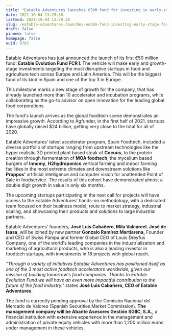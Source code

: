 ```yaml
---
title: "Eatable Adventures launches €50M fund for investing in early-stage food and agriculture tech startups"
date: 2021-10-04 13:29:38
lastmod: 2021-10-04 13:29:38
slug: /eatable-adventures-launches-eu50m-fund-investing-early-stage-food-and-agriculture-tech
draft: false
pinned: false
homepage: false
uuid: 9783
---
```

<p>Eatable Adventures has just announced the launch of its first €50 million fund: <strong>Eatable Evolution Fund FCR I. </strong>The vehicle will make early and growth-stage investments targeting the most disruptive startups in food and agriculture tech across Europe and Latin America. This will be the biggest fund of its kind in Spain and one of the top 3 in Europe.</p>
<p>This milestone marks a new stage of growth for the company, that has already launched more than 10 accelerator and incubation programs, while collaborating as the go-to<strong> </strong>advisor on open innovation for the leading global food corporations.</p>
<p>The fund's launch arrives as the global foodtech scene demonstrates an impressive growth. According to Agfunder, in the first half of 2021, startups have globally raised $24 billion, getting very close to the total for all of 2020.</p>
<p>Eatable Adventures’ latest accelerator program, Spain Foodtech, included a diverse portfolio of startups ranging from upstream technologies like the hyper realistic 3D printed plant based steak of <strong>Cocuus</strong>, to the protein creation through fermentation of <strong>MOA foodtech</strong>, the mycelium based burgers of <strong>Innomy</strong>, <strong>H2hydroponics</strong> vertical farming and indoor farming facilities in the most extreme climates and downstream solutions like <strong>Proppos’</strong> artificial intelligence and computer vision for unattended Point of Sale in foodservice. The results of this cohort have demonstrated almost a double digit growth in value in only six months.</p>
<p>The upcoming startups participating in the next call for projects will have access to the Eatable Adventures’ hands-on methodology, with a dedicated team focused on their business model, route to market strategy, industrial scaling, and showcasing their products and solutions to large industrial partners.</p>
<p>Eatable Adventures’ founders, <strong>José Luis Cabañero</strong>,<strong> Mila Valcárcel</strong>, <strong>José de Isasa</strong>, will be joined by new partner <strong>Gonzalo Ramírez Martiarena,</strong> Founder and CEO of Swiss Pampa and former Global CEO of Louis Dreyfus Company, one of the world's leading companies in the industrialization and marketing of agricultural products, who is also a leading investor in foodtech startups, with investments in 18 projects with global reach.</p>
<p><em>"Through a variety of initiatives Eatable Adventures has positioned itself as one of the 3 most active foodtech accelerators worldwide, given our mission of building tomorrow's food companies. Thanks to Eatable Evolution Fund we will have an even more impactful contribution to the future of the food industry."</em> states <strong>José Luis Cabañero, CEO of Eatable Adventures</strong>.</p>
<p>The fund is currently pending approval by the Comisión Nacional del Mercado de Valores (Spanish Securities Market Commission). <strong>The management company will be Abante Asesores Gestión SGIIC, S.A.,</strong> a financial institution with extensive experience in the management and administration of private equity vehicles with more than 1,200 million euros under management in these vehicles.</p>
